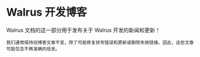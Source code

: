 # Walrus 开发博客

Walrus 文档的这一部分用于发布关于 Walrus 开发的新闻和更新！

```admonish warning
我们通常保持旧博客文章不变，除了可能修复拼写错误和更新或删除失效链接。因此，这些文章可能包含不再准确的信息。
```